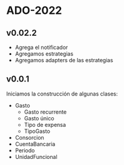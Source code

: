 # ADO-2022

## v0.02.2
- Agrega el notificador
- Agregamos estrategias
- Agregamos adapters de las estrategias

## v0.0.1
Iniciamos la construcción de algunas clases:
- Gasto
  - Gasto recurrente
  - Gasto único
  - Tipo de expensa
  - TipoGasto
- Consorcion
- CuentaBancaria
- Periodo
- UnidadFuncional
